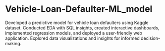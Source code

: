 # Vehicle-Loan-Defaulter-ML_model
Developed a predictive model for vehicle loan defaulters using Kaggle dataset. Conducted EDA with SQL insights, created interactive dashboards, implemented regression models, and deployed a user-friendly web application. Explored data visualizations and insights for informed decision-making.
